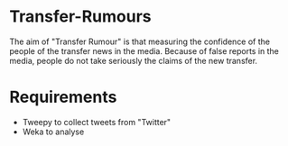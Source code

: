 # Transfer-Rumours
The aim of "Transfer Rumour" is that measuring the confidence of the people of the transfer news in the media.
Because of false reports in the media, people do not take seriously the claims of the new transfer.

# Requirements
 - Tweepy to collect tweets from "Twitter"
 - Weka to analyse
